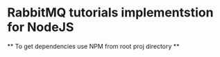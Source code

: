 # RabbitMQ tutorials implementstion for NodeJS

** To get dependencies use NPM from root proj directory **
